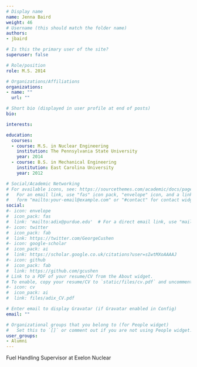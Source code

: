 ```yaml
---
# Display name
name: Jenna Baird
weight: 46
# Username (this should match the folder name)
authors:
- jbaird

# Is this the primary user of the site?
superuser: false

# Role/position
role: M.S. 2014

# Organizations/Affiliations
organizations:
- name: ""
  url: ""

# Short bio (displayed in user profile at end of posts)
bio:

interests:

education:
  courses:
  - course: M.S. in Nuclear Engineering
    institution: The Pennsylvania State University
    year: 2014
  - course: B.S. in Mechanical Engineering
    institution: East Carolina University
    year: 2012

# Social/Academic Networking
# For available icons, see: https://sourcethemes.com/academic/docs/page-builder/#icons
#   For an email link, use "fas" icon pack, "envelope" icon, and a link in the
#   form "mailto:your-email@example.com" or "#contact" for contact widget.
social:
#- icon: envelope
#  icon_pack: fas
#  link: 'mailto:adix@purdue.edu'  # For a direct email link, use "mailto:test@example.org".
#- icon: twitter
#  icon_pack: fab
#  link: https://twitter.com/GeorgeCushen
#- icon: google-scholar
#  icon_pack: ai
#  link: https://scholar.google.co.uk/citations?user=sIwtMXoAAAAJ
#- icon: github
#  icon_pack: fab
#  link: https://github.com/gcushen
# Link to a PDF of your resume/CV from the About widget.
# To enable, copy your resume/CV to `static/files/cv.pdf` and uncomment the lines below.
#- icon: cv
#  icon_pack: ai
#  link: files/adix_CV.pdf

# Enter email to display Gravatar (if Gravatar enabled in Config)
email: ""

# Organizational groups that you belong to (for People widget)
#   Set this to `[]` or comment out if you are not using People widget.
user_groups:
- Alumni
---
```

Fuel Handling Supervisor at Exelon Nuclear
